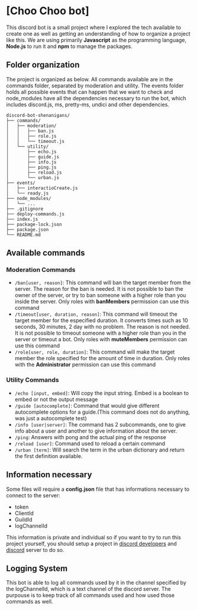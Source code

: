 # [Choo Choo bot]

This discord bot is a small project where I explored the tech available to create 
one as well as getting an understanding of how to organize a project like this. We are using primarily **Javascript** as the programming language, **Node.js** to run it and **npm** to manage the packages.

## Folder organization

The project is organized as below. All commands available are in the commands folder, separated by moderation and utility. The events folder holds all possible events that can happen that we want to check and node_modules have all the dependencies necessary to run the bot, which includes discord.js, ms, pretty-ms, undici and other dependencies.

```
discord-bot-shenanigans/
├── commands/
│   ├── moderation/
│   │   ├── ban.js
│   │   ├── role.js
│   │   └── timeout.js
│   └── utility/
│       ├── echo.js
│       ├── guide.js
│       ├── info.js
│       ├── ping.js
│       ├── reload.js
│       └── urban.js
├── events/
│   ├── interactioCreate.js
│   └── ready.js
├── node_modules/
│   └── ...
├── .gitignore
├── deploy-commands.js
├── index.js
├── package-lock.json
├── package.json
└── README.md
```

## Available commands

### Moderation Commands

- `/ban[user, reason]`: This command will ban the target member from the server. The reason for the ban is needed. It is not possible to ban the owner of the server, or try to ban someone with a higher role than you inside the server. Only roles with **banMembers** permission can use this command
- `/timeout[user, duration, reason]`: This command will timeout the target member for the especified duration. It converts times such as 10 seconds, 30 minutes, 2 day with no problem. The reason is not needed. It is not possible to timeout someone with a higher role than you in the server or timeout a bot. Only roles with **muteMembers** permission can use this command
- `/role[user, role, duration]`: This command will make the target member the role specified for the amount of time in duration. Only roles with the **Administrator** permission can use this command
  

### Utility Commands

- `/echo [input, embed]`: Will copy the input string. Embed is a boolean to embed or not the output message
- `/guide [autocomplete]`: Command that would give different autocomplete options for a guide.(This command does not do anything, was just a autocomplete test)
- `/info [user|server]`: The command has 2 subcommands, one to give info about a user and another to give information about the server.
- `/ping`: Answers with pong and the actual ping of the response
- `/reload [user]`: Command used to reload a certain command
- `/urban [term]`: Will search the term in the urban dictionary and return the first definition available.

## Information necessary

Some files will require a **config.json** file that has informations necessary to connect to the server:

- token
- ClientId
- GuildId
- logChannelId

This information is private and individual so if you want to try to run this project yourself, you should setup a project in [discord developers](https://discord.com/developers/docs/intro) and [discord](https://discord.com/) server to do so.

## Logging System

This bot is able to log all commands used by it in the channel specified by the logChannelId, which is a text channel of the discord server. The purpouse is to keep track of all commands used and how used those commands as well.